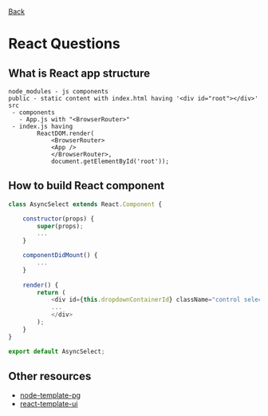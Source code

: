 [Back](../README.md)

# React Questions


## What is React app structure

```
node_modules - js components
public - static content with index.html having '<div id="root"></div>'
src
 - components
   - App.js with "<BrowserRouter>"
 - index.js having
        ReactDOM.render(
            <BrowserRouter>
            <App />
            </BrowserRouter>,
            document.getElementById('root'));
```

## How to build React component

```javascript
class AsyncSelect extends React.Component {

    constructor(props) {
        super(props);
        ...
    }

    componentDidMount() {
        ...
    }
    
    render() {
        return (
            <div id={this.dropdownContainerId} className="control select is-primary dropdown">
            ...
            </div>
        );
    }
}

export default AsyncSelect;
```

## Other resources

 - [node-template-pg](https://gitlab.com/shianra/node-template-pg)
 - [react-template-ui](https://gitlab.com/shianra/react-template-ui)
